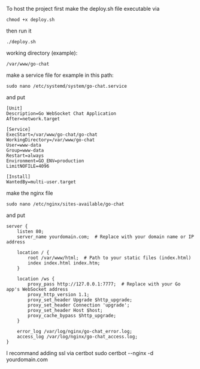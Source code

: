 To host the project first make the deploy.sh file executable via

```
chmod +x deploy.sh
```

then run it

```
./deploy.sh
```


working directory (example):

```
/var/www/go-chat
```
make a service file for example in this path:

```
sudo nano /etc/systemd/system/go-chat.service
```

and put 
```
[Unit]
Description=Go WebSocket Chat Application
After=network.target

[Service]
ExecStart=/var/www/go-chat/go-chat
WorkingDirectory=/var/www/go-chat
User=www-data
Group=www-data
Restart=always
Environment=GO_ENV=production
LimitNOFILE=4096

[Install]
WantedBy=multi-user.target

```
make the nginx file
```
sudo nano /etc/nginx/sites-available/go-chat
```

and put 
```
server {
    listen 80;
    server_name yourdomain.com;  # Replace with your domain name or IP address

    location / {
        root /var/www/html;  # Path to your static files (index.html)
        index index.html index.htm;
    }

    location /ws {
        proxy_pass http://127.0.0.1:7777;  # Replace with your Go app's WebSocket address
        proxy_http_version 1.1;
        proxy_set_header Upgrade $http_upgrade;
        proxy_set_header Connection 'upgrade';
        proxy_set_header Host $host;
        proxy_cache_bypass $http_upgrade;
    }

    error_log /var/log/nginx/go-chat_error.log;
    access_log /var/log/nginx/go-chat_access.log;
}
```

I recommand adding ssl via certbot
sudo certbot --nginx -d yourdomain.com
